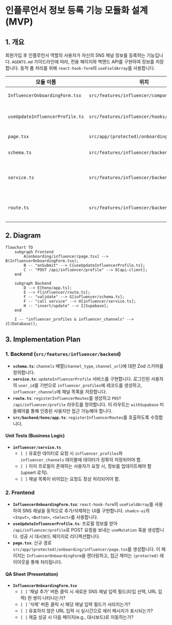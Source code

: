 # 인플루언서 정보 등록 기능 모듈화 설계 (MVP)

## 1. 개요

회원가입 후 인플루언서 역할의 사용자가 자신의 SNS 채널 정보를 등록하는 기능입니다. `AGENTS.md` 가이드라인에 따라, 전용 페이지와 백엔드 API를 구현하여 정보를 저장합니다. 동적 폼 처리를 위해 `react-hook-form`의 `useFieldArray`를 사용합니다.

| 모듈 이름 | 위치 | 설명 |
| --- | --- | --- |
| `InfluencerOnboardingForm.tsx` | `src/features/influencer/components/` | SNS 채널(동적 추가/삭제)을 입력받는 폼 UI. |
| `useUpdateInfluencerProfile.ts` | `src/features/influencer/hooks/` | 인플루언서 프로필 정보를 백엔드에 제출하는 React Query `useMutation` 훅. |
| `page.tsx` | `src/app/(protected)/onboarding/influencer/` | `InfluencerOnboardingForm`을 렌더링하는 온보딩 페이지. |
| `schema.ts` | `src/features/influencer/backend/` | 채널 정보 유효성을 검증하는 Zod 스키마. |
| `service.ts` | `src/features/influencer/backend/` | `influencer_profiles`와 `influencer_channels` 테이블에 데이터를 저장하는 서비스. |
| `route.ts` | `src/features/influencer/backend/` | `POST /api/influencer/profile` 엔드포인트를 정의하는 Hono 라우터. |

## 2. Diagram

```mermaid
flowchart TD
    subgraph Frontend
        A[onboarding/influencer/page.tsx] --> B(InfluencerOnboardingForm.tsx);
        B -- "onSubmit" --> C{useUpdateInfluencerProfile.ts};
        C -- "POST /api/influencer/profile" --> D[api-client];
    end

    subgraph Backend
        D --> E[hono/app.ts];
        E --> F[influencer/route.ts];
        F -- "validate" --> G[influencer/schema.ts];
        F -- "call service" --> H[influencer/service.ts];
        H -- "insert/update" --> I[Supabase];
    end

    I -- "influencer_profiles & influencer_channels" --> J[(Database)];
```

## 3. Implementation Plan

### 1. Backend (`src/features/influencer/backend`)

- **`schema.ts`**: `channels` 배열(`channel_type`, `channel_url`)에 대한 Zod 스키마를 정의합니다.
- **`service.ts`**: `updateInfluencerProfile` 서비스를 구현합니다. 로그인된 사용자의 `user_id`를 기반으로 `influencer_profiles`에 레코드를 생성하고, `influencer_channels`에 채널 목록을 저장합니다.
- **`route.ts`**: `registerInfluencerRoutes`를 생성하고 `POST /api/influencer/profile` 라우트를 정의합니다. 이 라우트는 `withSupabase` 미들웨어를 통해 인증된 사용자만 접근 가능해야 합니다.
- **`src/backend/hono/app.ts`**: `registerInfluencerRoutes`를 호출하도록 수정합니다.

#### Unit Tests (Business Logic)

- **`influencer/service.ts`**
    - `[ ]` 유효한 데이터로 요청 시 `influencer_profiles`와 `influencer_channels` 테이블에 데이터가 정확히 저장되어야 함.
    - `[ ]` 이미 프로필이 존재하는 사용자가 요청 시, 정보를 업데이트해야 함 (upsert 로직).
    - `[ ]` 채널 목록이 비어있는 요청도 정상 처리되어야 함.

### 2. Frontend

- **`InfluencerOnboardingForm.tsx`**: `react-hook-form`의 `useFieldArray`를 사용하여 SNS 채널을 동적으로 추가/삭제하는 UI를 구현합니다. `shadcn-ui`의 `<Input>`, `<Button>`, `<Select>`를 사용합니다.
- **`useUpdateInfluencerProfile.ts`**: 프로필 정보를 받아 `/api/influencer/profile`로 POST 요청을 보내는 `useMutation` 훅을 생성합니다. 성공 시 대시보드 페이지로 리디렉션합니다.
- **`page.tsx`**: 신규 경로 `src/app/(protected)/onboarding/influencer/page.tsx`를 생성합니다. 이 페이지는 `InfluencerOnboardingForm`을 렌더링하고, 접근 제어는 `(protected)` 레이아웃을 통해 처리됩니다.

#### QA Sheet (Presentation)

- **`InfluencerOnboardingForm.tsx`**
    - `[ ]` '채널 추가' 버튼 클릭 시 새로운 SNS 채널 입력 필드(타입 선택, URL 입력) 한 쌍이 나타나는가?
    - `[ ]` '삭제' 버튼 클릭 시 해당 채널 입력 필드가 사라지는가?
    - `[ ]` 유효하지 않은 URL 입력 시 실시간으로 에러 메시지가 표시되는가?
    - `[ ]` 제출 성공 시 다음 페이지(e.g., 대시보드)로 이동하는가?
